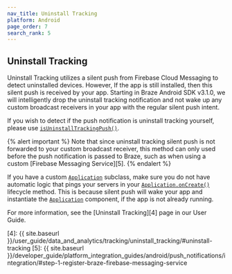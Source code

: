 ```yaml
---
nav_title: Uninstall Tracking
platform: Android
page_order: 7
search_rank: 5
---
```

## Uninstall Tracking

Uninstall Tracking utilizes a silent push from Firebase Cloud Messaging to detect uninstalled devices. However, If the app is still installed, then this silent push is received by your app. Starting in Braze Android SDK v3.1.0, we will intelligently drop the uninstall tracking notification and not wake up any custom broadcast receivers in your app with the regular silent push intent.

If you wish to detect if the push notification is uninstall tracking yourself, please use [`isUninstallTrackingPush()`][3]. 

{% alert important %}
Note that since uninstall tracking silent push is not forwarded to your custom broadcast receiver, this method can only used before the push notification is passed to Braze, such as when using a custom [Firebase Messaging Service][5].
{% endalert %}

If you have a custom [`Application`][1] subclass, make sure you do not have automatic logic that pings your servers in your [`Application.onCreate()`][2] lifecycle method. This is because silent push will wake your app and instantiate the [`Application`][1] component, if the app is not already running.

For more information, see the [Uninstall Tracking][4] page in our User Guide.

[1]: https://developer.android.com/reference/android/app/Application
[2]: https://developer.android.com/reference/android/app/Application#onCreate()
[3]: https://appboy.github.io/appboy-android-sdk/javadocs/com/appboy/push/AppboyNotificationUtils.html#isUninstallTrackingPush-android.os.Bundle-
[4]: {{ site.baseurl }}/user_guide/data_and_analytics/tracking/uninstall_tracking/#uninstall-tracking
[5]: {{ site.baseurl }}/developer_guide/platform_integration_guides/android/push_notifications/integration/#step-1-register-braze-firebase-messaging-service

